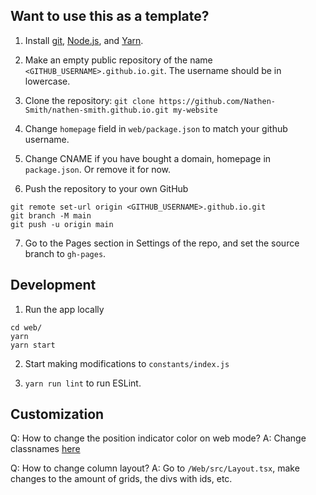 ## Want to use this as a template?

1. Install <a href="https://git-scm.com/">git</a>, <a href="https://nodejs.org/en/">Node.js</a>, and <a href="https://classic.yarnpkg.com/en/docs/install/#windows-stable">Yarn</a>. 

2. Make an empty public repository of the name `<GITHUB_USERNAME>.github.io.git`. The username should be in lowercase.
3. Clone the repository: ```git clone https://github.com/Nathen-Smith/nathen-smith.github.io.git my-website```
4. Change ```homepage``` field in ```web/package.json``` to match your github username.

5. Change CNAME if you have bought a domain, homepage in `package.json`. Or remove it for now.

6. Push the repository to your own GitHub
```
git remote set-url origin <GITHUB_USERNAME>.github.io.git
git branch -M main
git push -u origin main
```
7. Go to the Pages section in Settings of the repo, and set the source branch to ```gh-pages```.

## Development

1. Run the app locally
```
cd web/
yarn
yarn start
```

2. Start making modifications to `constants/index.js`

3. ```yarn run lint``` to run ESLint.

## Customization

Q: How to change the position indicator color on web mode?
A: Change classnames <a href="https://github.com/Nathen-Smith/nathen-smith.github.io/blob/46f2304c6e79b5074a0fa9df43fdb72aff933383/web/src/App.jsx#L142-L146">here</a>

Q: How to change column layout?
A: Go to ```/Web/src/Layout.tsx```, make changes to the amount of grids, the divs with ids, etc.
